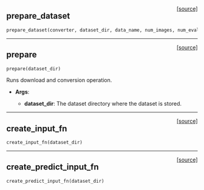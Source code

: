 <span style="float:right;">[[source]](https://github.com/polyaxon/polyaxon/blob/master/polyaxon/datasets/mnist.py#L72)</span>

## prepare_dataset


```python
prepare_dataset(converter, dataset_dir, data_name, num_images, num_eval=0)
```


----

<span style="float:right;">[[source]](https://github.com/polyaxon/polyaxon/blob/master/polyaxon/datasets/mnist.py#L116)</span>

## prepare


```python
prepare(dataset_dir)
```


Runs download and conversion operation.

- __Args__:

	- __dataset_dir__: The dataset directory where the dataset is stored.



----

<span style="float:right;">[[source]](https://github.com/polyaxon/polyaxon/blob/master/polyaxon/datasets/mnist.py#L148)</span>

## create_input_fn


```python
create_input_fn(dataset_dir)
```


----

<span style="float:right;">[[source]](https://github.com/polyaxon/polyaxon/blob/master/polyaxon/datasets/mnist.py#L153)</span>

## create_predict_input_fn


```python
create_predict_input_fn(dataset_dir)
```
